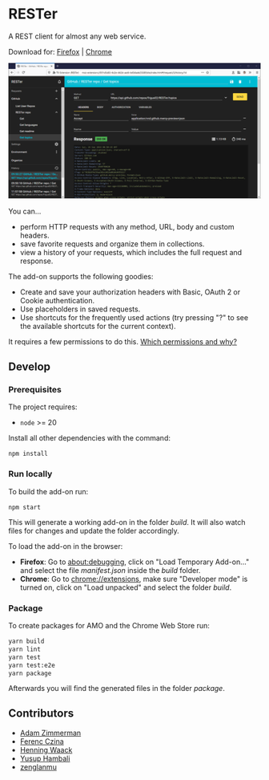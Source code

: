 # RESTer

A REST client for almost any web service.

Download for: [Firefox](https://addons.mozilla.org/firefox/addon/rester) | [Chrome](https://chrome.google.com/webstore/detail/rester/eejfoncpjfgmeleakejdcanedmefagga)

![](docs/preview.png)

You can...

-   perform HTTP requests with any method, URL, body and custom headers.
-   save favorite requests and organize them in collections.
-   view a history of your requests, which includes the full request and response.

The add-on supports the following goodies:

-   Create and save your authorization headers with Basic, OAuth 2 or Cookie authentication.
-   Use placeholders in saved requests.
-   Use shortcuts for the frequently used actions (try pressing "?" to see the available shortcuts for the current context).

It requires a few permissions to do this. [Which permissions and why?](./docs/permissions.md)

## Develop

### Prerequisites

The project requires:

-   `node` >= 20

Install all other dependencies with the command:

```command
npm install
```

### Run locally

To build the add-on run:

```command
npm start
```

This will generate a working add-on in the folder _build_. It will also watch files for changes and update the folder accordingly.

To load the add-on in the browser:

-   **Firefox**: Go to [about:debugging](about:debugging), click on "Load Temporary Add-on..." and select the file _manifest.json_ inside the _build_ folder.
-   **Chrome**: Go to [chrome://extensions](chrome://extensions), make sure "Developer mode" is turned on, click on "Load unpacked" and select the folder _build_.

### Package

To create packages for AMO and the Chrome Web Store run:

```command
yarn build
yarn lint
yarn test
yarn test:e2e
yarn package
```

Afterwards you will find the generated files in the folder _package_.

## Contributors

-   [Adam Zimmerman](https://github.com/AdamZ)
-   [Ferenc Czina](https://github.com/fricci)
-   [Henning Waack](https://github.com/HenningWaack)
-   [Yusup Hambali](https://github.com/sup-ham)
-   [zenglanmu](https://github.com/zenglanmu)
